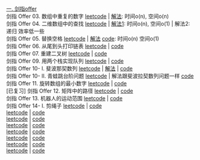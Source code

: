 [一. 剑指offer](https://leetcode-cn.com/problem-list/xb9nqhhg/)  
剑指 Offer 03. 数组中重复的数字 [leetcode](https://leetcode-cn.com/problems/shu-zu-zhong-zhong-fu-de-shu-zi-lcof/) | [解法](https://github.com/apollo007fd/cpp_programmer_notes/blob/main/leetcode/jianzhi_offer_03_repeated_number_on_array.cpp): 时间o(n), 空间o(n)  
剑指 Offer 04. 二维数组中的查找 [leetcode](https://leetcode-cn.com/problems/er-wei-shu-zu-zhong-de-cha-zhao-lcof/) | [解法1](https://github.com/apollo007fd/cpp_programmer_notes/blob/main/leetcode/jianzhi_offer_04_find_in_2D_array.cpp): 时间o(n), 空间o(1) | 解法2: 递归 效率低一些  
剑指 Offer 05. 替换空格 [leetcode](https://leetcode-cn.com/problems/ti-huan-kong-ge-lcof/) | [解法](https://github.com/apollo007fd/cpp_programmer_notes/blob/main/leetcode/jianzhi_offer_05_replace_space.md) [code](https://github.com/apollo007fd/cpp_programmer_notes/blob/main/leetcode/jianzhi_offer_05_replace_space.cpp): 时间o(n) 空间o(1)  
剑指 Offer 06. 从尾到头打印链表 [leetcode](https://leetcode-cn.com/problems/cong-wei-dao-tou-da-yin-lian-biao-lcof/) | [code](https://github.com/apollo007fd/cpp_programmer_notes/blob/main/leetcode/jianzhi_offer_07_reconstruct_binary_tree.cpp)  
剑指 Offer 07. 重建二叉树 [leetcode](https://leetcode-cn.com/problems/zhong-jian-er-cha-shu-lcof/) | [code](https://github.com/apollo007fd/cpp_programmer_notes/blob/main/leetcode/jianzhi_offer_07_reconstruct_binary_tree.cpp)  
剑指 Offer 09. 用两个栈实现队列 [leetcode](https://leetcode-cn.com/problems/yong-liang-ge-zhan-shi-xian-dui-lie-lcof/) | [code](https://github.com/apollo007fd/cpp_programmer_notes/blob/main/leetcode/jianzhi_offer_09_replace_queue_with_2_stack.cpp)  
剑指 Offer 10- I. 斐波那契数列 [leetcode](https://leetcode-cn.com/problems/fei-bo-na-qi-shu-lie-lcof/) | [解法](https://github.com/apollo007fd/cpp_programmer_notes/blob/main/leetcode/jianzhi_offer_10_Fibonacci.md) | [code](https://github.com/apollo007fd/cpp_programmer_notes/blob/main/leetcode/jianzhi_offer_10_Fibonacci.cpp)  
剑指 Offer 10- II. 青蛙跳台阶问题 [leetcode](https://leetcode-cn.com/problems/qing-wa-tiao-tai-jie-wen-ti-lcof/) | 解法跟斐波拉契数列问题一样 [code](https://github.com/apollo007fd/cpp_programmer_notes/blob/main/leetcode/jianzhi_offer_10_Fibonacci.cpp)  
剑指 Offer 11. 旋转数组的最小数字 [leetcode](https://leetcode-cn.com/problems/xuan-zhuan-shu-zu-de-zui-xiao-shu-zi-lcof/) | [code](https://github.com/apollo007fd/cpp_programmer_notes/blob/main/leetcode/jianzhi_offer_11_min_number_of_array.cpp)  
[已复习] 剑指 Offer 12. 矩阵中的路径 [leetcode](https://leetcode-cn.com/problems/ju-zhen-zhong-de-lu-jing-lcof/) | [code](https://github.com/apollo007fd/cpp_programmer_notes/blob/main/leetcode/jianzhi_offer_12_path_of_array.cpp)  
剑指 Offer 13. 机器人的运动范围 [leetcode](https://leetcode-cn.com/problems/ji-qi-ren-de-yun-dong-fan-wei-lcof/) | [code]()  
剑指 Offer 14- I. 剪绳子 [leetcode](https://leetcode-cn.com/problems/jian-sheng-zi-lcof/) | [code]()  
 [leetcode]() | [code]()  
 [leetcode]() | [code]()  
 [leetcode]() | [code]()  
 [leetcode]() | [code]()  
 [leetcode]() | [code]()  
 [leetcode]() | [code]()  
 [leetcode]() | [code]()  
